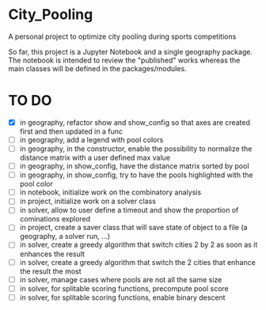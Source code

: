 # City_Pooling
A personal project to optimize city pooling during sports competitions

So far, this project is a Jupyter Notebook and a single geography package.
The notebook is intended to review the "published" works whereas the main classes will be defined in the packages/modules.

# TO DO
- [X] in geography, refactor show and show_config so that axes are created first and then updated in a func
- [ ] in geography, add a legend with pool colors
- [ ] in geography, in the constructor, enable the possibility to normalize the distance matrix with a user defined max value
- [ ] in geography, in show_config, have the distance matrix sorted by pool
- [ ] in geography, in show_config, try to have the pools highlighted with the pool color
- [ ] in notebook, initialize work on the combinatory analysis
- [ ] in project, initialize work on a solver class
- [ ] in solver, allow to user define a timeout and show the proportion of cominations explored
- [ ] in project, create a saver class that will save state of object to a file (a geography, a solver run, ...)
- [ ] in solver, create a greedy algorithm that switch cities 2 by 2 as soon as it enhances the result
- [ ] in solver, create a greedy algorithm that switch the 2 cities that enhance the result the most
- [ ] in solver, manage cases where pools are not all the same size
- [ ] in solver, for splitable scoring functions, precompute pool score
- [ ] in solver, for splitable scoring functions, enable binary descent
